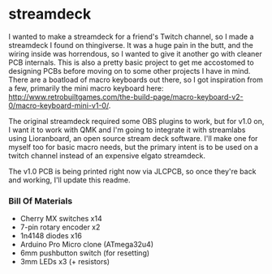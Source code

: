 # streamdeck
I wanted to make a streamdeck for a friend's Twitch channel, so I made a streamdeck I found on thingiverse. It was a huge pain in the butt, and the wiring inside was horrendous, so I wanted to give it another go with cleaner PCB internals. This is also a pretty basic project to get me accostomed to designing PCBs before moving on to some other projects I have in mind. There are a boatload of macro keyboards out there, so I got inspiration from a few, primarily the mini macro keyboard here: http://www.retrobuiltgames.com/the-build-page/macro-keyboard-v2-0/macro-keyboard-mini-v1-0/. 

The original streamdeck required some OBS plugins to work, but for v1.0 on, I want it to work with QMK and I'm going to integrate it with streamlabs using Lioranboard, an open source stream deck software. I'll make one for myself too for basic macro needs, but the primary intent is to be used on a twitch channel instead of an expensive elgato streamdeck. 

The v1.0 PCB is being printed right now via JLCPCB, so once they're back and working, I'll update this readme.


### Bill Of Materials

- Cherry MX switches x14
- 7-pin rotary encoder x2
- 1n4148 diodes x16
- Arduino Pro Micro clone (ATmega32u4)
- 6mm pushbutton switch (for resetting)
- 3mm LEDs x3 (+ resistors)